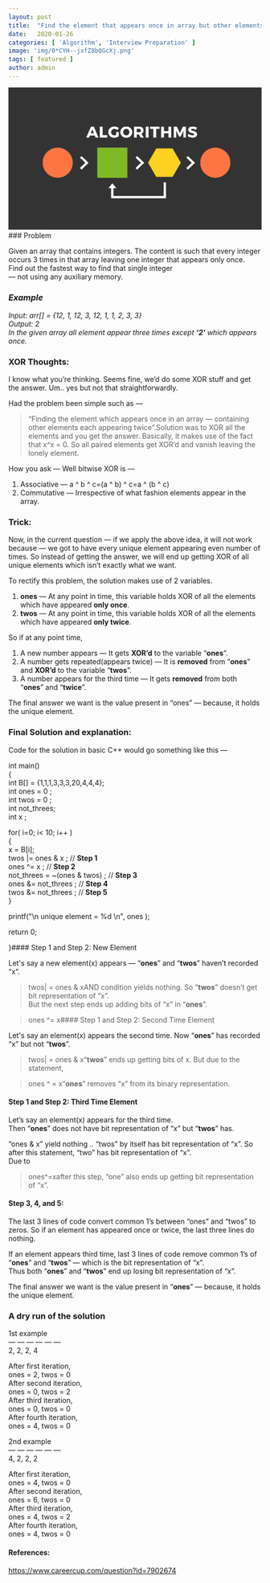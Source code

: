 ```yaml
---
layout:	post
title:	"Find the element that appears once in array but other elements appear thrice"
date:	2020-01-26
categories: [ 'Algorithm', 'Interview Preparation' ]
image: 'img/0*CYH--jxfZ8bQGcXj.png'
tags: [ featured ]
author: admin
---
```


  ![](/img/0*CYH--jxfZ8bQGcXj.png)### Problem

Given an array that contains integers. The content is such that every integer occurs 3 times in that array leaving one integer that appears only once.  
Find out the fastest way to find that single integer  
 — not using any auxiliary memory.

### *Example*

*Input: arr[] = {12, 1, 12, 3, 12, 1, 1, 2, 3, 3}  
Output: 2  
In the given array all element appear three times except ****‘2'**** which appears once.*

### **XOR Thoughts:**

I know what you’re thinking. Seems fine, we’d do some XOR stuff and get the answer. Um.. yes but not that straightforwardly.

Had the problem been simple such as —


> “Finding the element which appears once in an array — containing other elements each appearing twice”.Solution was to XOR all the elements and you get the answer. Basically, it makes use of the fact that x^x = 0. So all paired elements get XOR’d and vanish leaving the lonely element.

How you ask — Well bitwise XOR is —

1. Associative — a ^ b ^ c=(a ^ b) ^ c=a ^ (b ^ c)
2. Commutative — Irrespective of what fashion elements appear in the array.
### Trick:

Now, in the current question — if we apply the above idea, it will not work because — we got to have every unique element appearing even number of times. So instead of getting the answer, we will end up getting XOR of all unique elements which isn’t exactly what we want.

To rectify this problem, the solution makes use of 2 variables.  
1) **ones** — At any point in time, this variable holds XOR of all the elements which have appeared **only once**.  
2) **twos** — At any point in time, this variable holds XOR of all the elements which have appeared **only twice**.

So if at any point time,  
1. A new number appears — It gets **XOR’d** to the variable “**ones**”.  
2. A number gets repeated(appears twice) — It is **removed** from “**ones**” and **XOR’d** to the variable “**twos**”.  
3. A number appears for the third time — It gets **removed** from both “**ones**” and “**twice**”.

The final answer we want is the value present in “ones” — because, it holds the unique element.

### **Final Solution and explanation:**

Code for the solution in basic C++ would go something like this —

int main()  
{  
 int B[] = {1,1,1,3,3,3,20,4,4,4};  
 int ones = 0 ;  
 int twos = 0 ;  
 int not\_threes;  
 int x ;  
  
 for( i=0; i< 10; i++ )  
 {  
 x = B[i];  
 twos |= ones & x ; // **Step 1**  
 ones ^= x ; // **Step 2**  
 not\_threes = ~(ones & twos) ; // **Step 3**  
 ones &= not\_threes ; // **Step 4**  
 twos &= not\_threes ; // **Step 5**  
 }  
  
 printf("\n unique element = %d \n", ones );  
   
 return 0;  
  
}#### Step 1 and Step 2: New Element

Let's say a new element(x) appears — “**ones**” and “**twos**” haven’t recorded “x”.


> twos| = ones & xAND condition yields nothing. So “**twos**” doesn’t get bit representation of “x”.  
But the next step ends up adding bits of “x” in “**ones**”.


> ones ^= x#### Step 1 and Step 2: Second Time Element

Let's say an element(x) appears the second time. Now “**ones**” has recorded “x” but not “**twos**”.


> twos| = ones & x“**twos**” ends up getting bits of x. But due to the statement,


> ones ^ = x“**ones**” removes “x” from its binary representation.

#### Step 1 and Step 2: Third Time Element

Let’s say an element(x) appears for the third time.  
Then “**ones**” does not have bit representation of “x” but “**twos**” has.

“ones & x” yield nothing .. “twos” by itself has bit representation of “x”. So after this statement, “two” has bit representation of “x”.  
Due to


> ones^=xafter this step, “one” also ends up getting bit representation of “x”.

#### Step 3, 4, and 5:

The last 3 lines of code convert common 1’s between “ones” and “twos” to zeros. So if an element has appeared once or twice, the last three lines do nothing.

If an element appears third time, last 3 lines of code remove common 1’s of “**ones**” and “**twos**” — which is the bit representation of “x”.  
Thus both “**ones**” and “**twos**” end up losing bit representation of “x”.

The final answer we want is the value present in “**ones**” — because, it holds the unique element.

### A dry run of the solution

1st example  
 — — — — — —   
2, 2, 2, 4

After first iteration,  
ones = 2, twos = 0  
After second iteration,  
ones = 0, twos = 2  
After third iteration,  
ones = 0, twos = 0  
After fourth iteration,  
ones = 4, twos = 0

2nd example  
 — — — — — —   
4, 2, 2, 2

After first iteration,  
ones = 4, twos = 0  
After second iteration,  
ones = 6, twos = 0  
After third iteration,  
ones = 4, twos = 2  
After fourth iteration,  
ones = 4, twos = 0

#### References:

<https://www.careercup.com/question?id=7902674>

  
